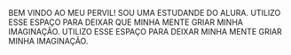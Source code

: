 BEM VINDO AO MEU PERVIL!
SOU UMA ESTUDANDE DO ALURA.
UTILIZO ESSE ESPAÇO PARA DEIXAR QUE MINHA MENTE GRIAR MINHA IMAGINAÇÃO.
UTILIZO ESSE ESPAÇO PARA DEIXAR MINHA MENTE GRIAR MINHA IMAGINAÇÃO.
